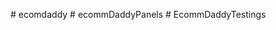 
#   e c o m d a d d y  
 #   e c o m m D a d d y P a n e l s  
 #   E c o m m D a d d y T e s t i n g s  
 